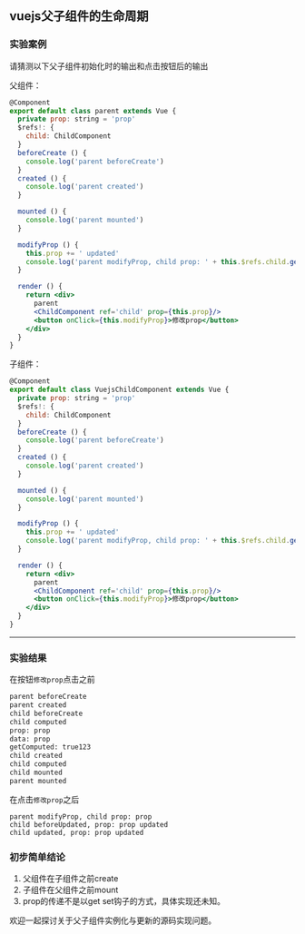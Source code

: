 ## vuejs父子组件的生命周期

### 实验案例

请猜测以下父子组件初始化时的输出和点击按钮后的输出

父组件：

```jsx
@Component
export default class parent extends Vue {
  private prop: string = 'prop'
  $refs!: {
    child: ChildComponent
  }
  beforeCreate () {
    console.log('parent beforeCreate')
  }
  created () {
    console.log('parent created')
  }

  mounted () {
    console.log('parent mounted')
  }

  modifyProp () {
    this.prop += ' updated'
    console.log('parent modifyProp, child prop: ' + this.$refs.child.getProp())
  }

  render () {
    return <div>
      parent
      <ChildComponent ref='child' prop={this.prop}/>
      <button onClick={this.modifyProp}>修改prop</button>
    </div>
  }
}

```

子组件：

```jsx
@Component
export default class VuejsChildComponent extends Vue {
  private prop: string = 'prop'
  $refs!: {
    child: ChildComponent
  }
  beforeCreate () {
    console.log('parent beforeCreate')
  }
  created () {
    console.log('parent created')
  }

  mounted () {
    console.log('parent mounted')
  }

  modifyProp () {
    this.prop += ' updated'
    console.log('parent modifyProp, child prop: ' + this.$refs.child.getProp())
  }

  render () {
    return <div>
      parent
      <ChildComponent ref='child' prop={this.prop}/>
      <button onClick={this.modifyProp}>修改prop</button>
    </div>
  }
}
```

------

### 实验结果

在按钮`修改prop`点击之前

```bash
parent beforeCreate
parent created
child beforeCreate
child computed
prop: prop
data: prop
getComputed: true123
child created
child computed
child mounted
parent mounted
```

在点击`修改prop`之后

```
parent modifyProp, child prop: prop
child beforeUpdated, prop: prop updated
child updated, prop: prop updated
```

### 初步简单结论

1. 父组件在子组件之前create
2. 子组件在父组件之前mount
3. prop的传递不是以get set钩子的方式，具体实现还未知。



欢迎一起探讨关于父子组件实例化与更新的源码实现问题。